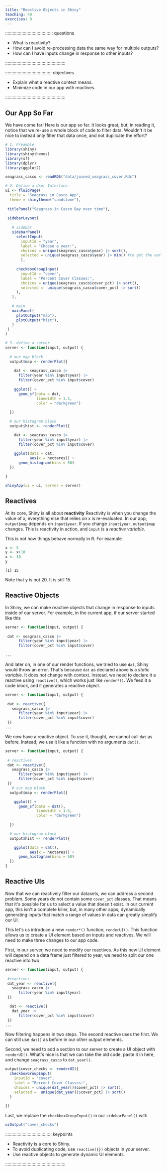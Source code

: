 ```yaml
---
title: "Reactive Objects in Shiny"
teaching: 40
exercises: 0
---
```




:::::::::::::::::::::::::::::::::::::: questions 

- What is reactivity?
- How can I avoid re-processing data the same way for multiple outputs?
- How can I have inputs change in response to other inputs?

::::::::::::::::::::::::::::::::::::::::::::::::

::::::::::::::::::::::::::::::::::::: objectives

- Explain what a reactive context means.
- Minimize code in our app with reactives.

::::::::::::::::::::::::::::::::::::::::::::::::

## Our App So Far

We have come far! Here is our app so far. It looks great, but, in reading it, 
notice that we re-use a whole block of code to filter data. Wouldn't it be
nice to instead only filter that data once, and not duplicate the effort?


```r
# 1. Preamble
library(shiny)
library(shinythemes)
library(sf)
library(dplyr)
library(ggplot2)

seagrass_casco <- readRDS("data/joined_seagrass_cover.Rds")

# 2. Define a User Interface
ui <- fluidPage(
  title = "Seagrass in Casco App",
  theme = shinytheme("sandstone"),
  
 titlePanel("Seagrass in Casco Bay over time"),
 
 sidebarLayout(
   
   # sidebar
   sidebarPanel(
     selectInput(
       inputId = "year",
       label = "Choose a year:",
       choices = unique(seagrass_casco$year) |> sort(),
       selected = unique(seagrass_casco$year) |> min() #to get the earliest year
       ),
     
     checkboxGroupInput(
       inputId = "cover",
       label = "Percent Cover Classes:",
       choices = unique(seagrass_casco$cover_pct) |> sort(),
       selected =  unique(seagrass_casco$cover_pct) |> sort()
     ), 
   ),
   
   # main
   mainPanel(
     plotOutput("map"),
     plotOutput("hist"),
   )
 )
)

# 3. define a server
server <- function(input, output) {
  
  # our map block
  output$map <- renderPlot({
    
    dat <- seagrass_casco |>
      filter(year %in% input$year) |>
      filter(cover_pct %in% input$cover)
    
    ggplot() +
      geom_sf(data = dat,
              linewidth = 1.5, 
              color = "darkgreen")
    
  })

  # our histogram block
  output$hist <- renderPlot({

    dat <- seagrass_casco |>
      filter(year %in% input$year) |>
      filter(cover_pct %in% input$cover)
    
    ggplot(data = dat,
           aes(x = hectares)) +
      geom_histogram(bins = 50)
  })

}

shinyApp(ui = ui, server = server)
```



## Reactives

At its core, Shiny is all about **reactivity** Reactivity is when you change
the value of x, everything else that relies on x is re-evaluated. In our app,
`output$map` depends on `input$year`. If you change `input$year`, `output$map` 
changes. This is reactivity in action, and `input` is a *reactive variable*.

This is not how things behave normally in R. For example


```r
x <- 5
y <- x+10
x <- 10
y
```

```{.output}
[1] 15
```

Note that y is not 20. It is still 15.

## Reactive Objects

In Shiny, we can make reactive objects that change in response to inputs inside
of our server. For example, in the current app, if our server started like this


```r
server <- function(input, output) {
  
 dat <- seagrass_casco |>
      filter(year %in% input$year) |>
      filter(cover_pct %in% input$cover)
    
...
```

And later on, in one of our render functions, we tried to use `dat`, Shiny
would throw an error. That's because `dat` as declared above is a *static variable*.
It does not change with context. Instead, we need to declare it a reactive using
`reactive()`, which works just like `render*()`. We feed it a code block, and it
generates a reactive object.


```r
server <- function(input, output) {
  
 dat <- reactive({
   seagrass_casco |>
      filter(year %in% input$year) |>
      filter(cover_pct %in% input$cover)
 }) 
...
```

We now have a reactive object. To use it, thought, we cannot call `dat` as before.
Instead, we use it like a function with no arguments `dat()`. 


```r
server <- function(input, output) {
  
 # reactives  
 dat <- reactive({
   seagrass_casco |>
      filter(year %in% input$year) |>
      filter(cover_pct %in% input$cover)
 }) 
   # our map block
  output$map <- renderPlot({

    ggplot() +
      geom_sf(data = dat(),
              linewidth = 1.5, 
              color = "darkgreen")
    
  })

  # our histogram block
  output$hist <- renderPlot({

    ggplot(data = dat(),
           aes(x = hectares)) +
      geom_histogram(bins = 50)
  })
}
```


## Reactive UIs

Now that we can reactively filter our datasets, we can address a second problem.
Some years do not contain some `cover_pct` classes. That means that it's possible
for us to select a value that doesn't exist. In our current app, this isn't
a complete killer, but, in many other apps, dynamically generating inputs that
match a range of values in data can greatly simplify our UI.

This let's us introduce a new `render*()` function, `renderUI()`. This function
allows us to create a UI element based on inputs and reactives. We will need to make three changes to our app code.

First, in our server, we need to modify our reactives. As this new UI element 
will depend on a data frame just filtered to year, we need to split our one 
reactive into two.


```r
server <- function(input, output) {
  
 #reactives  
 dat_year <- reactive({
   seagrass_casco |>
      filter(year %in% input$year) 
 }) 

  dat <- reactive({
   dat_year |>
      filter(cover_pct %in% input$cover)
 }) 
...
```

Now filtering happens in two steps. The second reactive uses the first.
We can still use `dat()` as before in our other output elements.

Second, we need to add a section to our server to create a UI object with 
`renderUI()`. What's nice is that we can take the old code, paste it in here,
and change `seagrass_casco` to `dat_year()`.


```r
output$cover_checks <- renderUI({
  checkboxGroupInput(
    inputId = "cover",
    label = "Percent Cover Classes:",
    choices = unique(dat_year()$cover_pct) |> sort(),
    selected =  unique(dat_year()$cover_pct) |> sort()
  )
  
})
```

Last, we replace the `checkboxGroupInput()` in our `sidebarPanel()` with


```r
uiOutput("cover_checks")
```



::::::::::::::::::::::::::::::::::::: keypoints 

- Reactivity is a core to Shiny.
- To avoid duplicating code, use `reactive({})` objects in your server.
- Use reactive objects to generate dynamic UI elements.
     
::::::::::::::::::::::::::::::::::::::::::::::::

